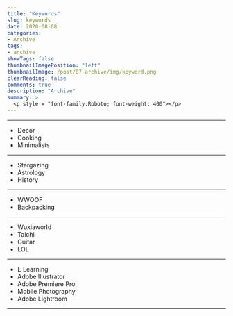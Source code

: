 ```yaml
---
title: "Keywords"
slug: keywords
date: 2020-08-08
categories:
- Archive
tags:
- archive
showTags: false
thumbnailImagePosition: "left"
thumbnailImage: /post/07-archive/img/keyword.png
clearReading: false	
comments: true
description: "Archive"
summary: >
  <p style = "font-family:Roboto; font-weight: 400"></p>
---
```


---
* Decor
* Cooking
* Minimalists

---
* Stargazing
* Astrology
* History

---
* WWOOF
* Backpacking

---
* Wuxiaworld
* Taichi
* Guitar
* LOL


---
* E Learning
* Adobe Illustrator
* Adobe Premiere Pro
* Mobile Photography
* Adobe Lightroom

---

